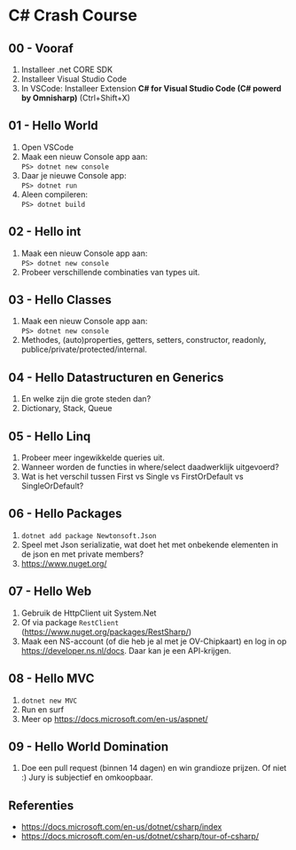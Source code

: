 # C# Crash Course

## 00 - Vooraf

1. Installeer .net CORE SDK
2. Installeer Visual Studio Code
3. In VSCode: Installeer Extension **C# for Visual Studio Code (C# powerd by Omnisharp)**  (Ctrl+Shift+X)

## 01 - Hello World

1. Open VSCode
2. Maak een nieuw Console app aan:  
    `PS> dotnet new console`
3. Daar je nieuwe Console app:  
    `PS> dotnet run`
4. Aleen compileren:  
    `PS> dotnet build`

## 02 - Hello int

1. Maak een nieuw Console app aan:  
    `PS> dotnet new console`
2. Probeer verschillende combinaties van types uit.

## 03 - Hello Classes

1. Maak een nieuw Console app aan:  
    `PS> dotnet new console`
2. Methodes, (auto)properties, getters, setters, constructor, readonly, publice/private/protected/internal.
  
## 04 - Hello Datastructuren en Generics

1. En welke zijn die grote steden dan?
2. Dictionary, Stack, Queue

## 05 - Hello Linq

1. Probeer meer ingewikkelde queries uit.
2. Wanneer worden de functies in where/select daadwerklijk uitgevoerd?
3. Wat is het verschil tussen First vs Single vs FirstOrDefault vs SingleOrDefault?

## 06 - Hello Packages

1. `dotnet add package Newtonsoft.Json`
2. Speel met Json serializatie, wat doet het met onbekende elementen in de json en met private members?
3. <https://www.nuget.org/>

## 07 - Hello Web

1. Gebruik de HttpClient uit System.Net
2. Of via package `RestClient` (<https://www.nuget.org/packages/RestSharp/>)
3. Maak een NS-account (of die heb je al met je OV-Chipkaart) en log in op <https://developer.ns.nl/docs>. Daar kan je een API-krijgen.

## 08 - Hello MVC

1. `dotnet new MVC`
2. Run en surf
3. Meer op <https://docs.microsoft.com/en-us/aspnet/>

## 09 - Hello World Domination

1. Doe een pull request (binnen 14 dagen) en win grandioze prijzen. Of niet :) Jury is subjectief en omkoopbaar.

## Referenties

- <https://docs.microsoft.com/en-us/dotnet/csharp/index>
- <https://docs.microsoft.com/en-us/dotnet/csharp/tour-of-csharp/>
